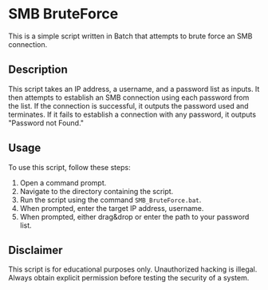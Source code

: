 # SMB BruteForce

This is a simple script written in Batch that attempts to brute force an SMB connection.

## Description

This script takes an IP address, a username, and a password list as inputs. It then attempts to establish an SMB connection using each password from the list. If the connection is successful, it outputs the password used and terminates. If it fails to establish a connection with any password, it outputs "Password not Found."

## Usage

To use this script, follow these steps:

1. Open a command prompt.
2. Navigate to the directory containing the script.
3. Run the script using the command `SMB_BruteForce.bat`.
4. When prompted, enter the target IP address, username.
5. When prompted, either drag&drop or enter the path to your password list.

## Disclaimer

This script is for educational purposes only. Unauthorized hacking is illegal. Always obtain explicit permission before testing the security of a system.
